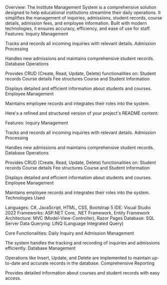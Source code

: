 Overview:
The Institute Management System is a comprehensive solution designed to help educational institutions streamline their daily operations. It simplifies the management of inquiries, admissions, student records, course details, admission fees, and employee information. Built with modern technologies, it ensures accuracy, efficiency, and ease of use for staff.
Features:
Inquiry Management

Tracks and records all incoming inquiries with relevant details.
Admission Processing

Handles new admissions and maintains comprehensive student records.
Database Operations

Provides CRUD (Create, Read, Update, Delete) functionalities on:
Student records
Course details
Fee structures
Course and Student Information

Displays detailed and efficient information about students and courses.
Employee Management

Maintains employee records and integrates their roles into the system.


Here's a refined and structured version of your project's README content:

Features:
Inquiry Management

Tracks and records all incoming inquiries with relevant details.
Admission Processing

Handles new admissions and maintains comprehensive student records.
Database Operations

Provides CRUD (Create, Read, Update, Delete) functionalities on:
Student records
Course details
Fee structures
Course and Student Information

Displays detailed and efficient information about students and courses.
Employee Management

Maintains employee records and integrates their roles into the system.
Technologies Used

Languages: 
C#, JavaScript, HTML, CSS, Bootstrap 5
IDE: Visual Studio 2022
Frameworks: ASP.NET Core, .NET Framework, Entity Framework
Architecture: MVC (Model-View-Controller), Razor Pages
Database: SQL Server
Data Querying: LINQ (Language Integrated Query)

Core Functionalities:
Daily Inquiry and Admission Management

The system handles the tracking and recording of inquiries and admissions efficiently.
Database Management

Operations like Insert, Update, and Delete are implemented to maintain up-to-date and accurate records in the database.
Comprehensive Reporting

Provides detailed information about courses and student records with easy access.
